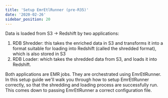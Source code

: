 ```yaml
---
title: 'Setup EmrEtlRunner (pre-R35)'
date: '2020-02-26'
sidebar_position: 20
---
```


Data is loaded from S3 -> Redshift by two applications:

1. RDB Shredder: this takes the enriched data in S3 and transforms it into a format suitable for loading into Redshift (called the shredded format), which is also stored in S3
2. RDB Loader: which takes the shredded data from S3, and loads it into Redshift.

Both applications are EMR jobs. They are orchestrated using EmrEtlRunner. In this setup guide we'll walk you through how to setup EmrEtlRunner correctly, so that the shredding and loading process are successfully run. This comes down to passing EmrEtlRunner a correct configuration file.
